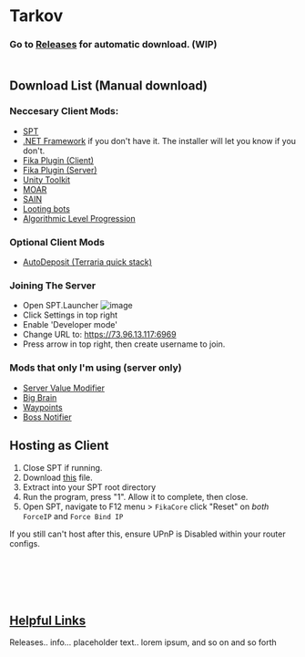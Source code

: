# Tarkov
### Go to [Releases](https://github.com/werlior/The-Boys/releases/tag/Full_Release) for automatic download. (WIP)<br><br>
## Download List (Manual download)

### Neccesary Client Mods:
- [SPT](https://sp-tarkov.com/#download) <br>
- [.NET Framework](https://dotnet.microsoft.com/en-us/download) if you don't have it. The installer will let you know if you don't.
- [Fika Plugin (Client)](https://github.com/project-fika/Fika-Plugin/releases/tag/v1.2.4)
- [Fika Plugin (Server)](https://github.com/project-fika/Fika-Server/releases/tag/v2.4.4)
- [Unity Toolkit](https://hub.sp-tarkov.com/files/file/1976-unitytoolkit/)
- [MOAR](https://hub.sp-tarkov.com/files/file/1059-moar-ultra-lite-spawn-mod/#tab_a632c3fc09ef599d49595c714839f984b9122871)
- [SAIN](https://hub.sp-tarkov.com/files/file/1062-sain-solarint-s-ai-modifications-full-ai-combat-system-replacement/)
- [Looting bots](https://hub.sp-tarkov.com/files/file/1096-looting-bots/#overview)
- [Algorithmic Level Progression](https://hub.sp-tarkov.com/files/file/1400-alp-algorithmic-level-progression/)

### Optional Client Mods
- [AutoDeposit (Terraria quick stack)](https://hub.sp-tarkov.com/files/file/2027-autodeposit/)

### Joining The Server
- Open SPT.Launcher
![image](https://github.com/user-attachments/assets/63703aea-5d99-45a8-b52f-d131b75b2988)
- Click Settings in top right
- Enable 'Developer mode'
- Change URL to: https://73.96.13.117:6969
- Press arrow in top right, then create username to join.

### Mods that only I'm using (server only)
- [Server Value Modifier](https://hub.sp-tarkov.com/files/file/379-server-value-modifier-svm/)
- [Big Brain](https://hub.sp-tarkov.com/files/file/1219-bigbrain/#overview)
- [Waypoints](https://hub.sp-tarkov.com/files/file/1119-waypoints-expanded-navmesh/)
- [Boss Notifier](https://hub.sp-tarkov.com/files/file/1737-boss-notifier/)
## Hosting as Client
1. Close SPT if running.
2. Download [this](https://github.com/Lacyway/FikaUtils/releases/tag/v1.0) file.
3. Extract into your SPT root directory
4. Run the program, press "1". Allow it to complete, then close.
5. Open SPT, navigate to F12 menu > `FikaCore` click "Reset" on *both* `ForceIP` and `Force Bind IP`

If you still can't host after this, ensure UPnP is Disabled within your router configs.<br><br><br><br><br><br>



##  [Helpful Links](https://github.com/werlior/The-Boys/blob/main/Helpful%20Links.md)
Releases.. info... placeholder text.. lorem ipsum, and so on and so forth
